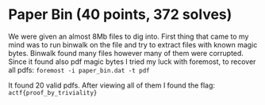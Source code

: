 # Paper Bin (40 points, 372 solves)
We were given an almost 8Mb files to dig into. First thing that came to my mind was to run binwalk on the file and try to extract files with known magic bytes. Binwalk found many files however many of them were corrupted. Since it found also pdf magic bytes I tried my luck with foremost, to recover all pdfs:
```foremost -i paper_bin.dat -t pdf```

It found 20 valid pdfs. After viewing all of them I found the flag:
```actf{proof_by_triviality}```

